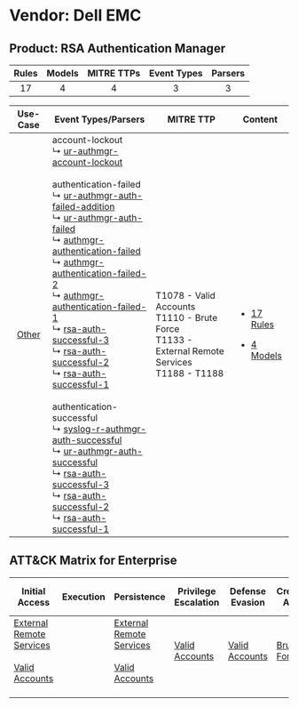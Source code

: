 Vendor: Dell EMC
================
Product: RSA Authentication Manager
-----------------------------------
| Rules | Models | MITRE TTPs | Event Types | Parsers |
|:-----:|:------:|:----------:|:-----------:|:-------:|
|  17   |   4    |     4      |      3      |    3    |

|                Use-Case                | Event Types/Parsers                                                                                                                                                                                                                                                                                                                                                                                                                                                                                                                                                                                                                                                                                                                                                                                                                                                                                                                                                                                                                                                                                                                                                                                                                                                                                                                              | MITRE TTP                                                                                              | Content                                                                                                               |
|:--------------------------------------:| ------------------------------------------------------------------------------------------------------------------------------------------------------------------------------------------------------------------------------------------------------------------------------------------------------------------------------------------------------------------------------------------------------------------------------------------------------------------------------------------------------------------------------------------------------------------------------------------------------------------------------------------------------------------------------------------------------------------------------------------------------------------------------------------------------------------------------------------------------------------------------------------------------------------------------------------------------------------------------------------------------------------------------------------------------------------------------------------------------------------------------------------------------------------------------------------------------------------------------------------------------------------------------------------------------------------------------------------------ | ------------------------------------------------------------------------------------------------------ | --------------------------------------------------------------------------------------------------------------------- |
| [Other](../../../UseCases/uc_other.md) |  account-lockout<br> ↳ [ur-authmgr-account-lockout](Parsers/parserContent_ur-authmgr-account-lockout.md)<br><br> authentication-failed<br> ↳ [ur-authmgr-auth-failed-addition](Parsers/parserContent_ur-authmgr-auth-failed-addition.md)<br> ↳ [ur-authmgr-auth-failed](Parsers/parserContent_ur-authmgr-auth-failed.md)<br> ↳ [authmgr-authentication-failed](Parsers/parserContent_authmgr-authentication-failed.md)<br> ↳ [authmgr-authentication-failed-2](Parsers/parserContent_authmgr-authentication-failed-2.md)<br> ↳ [authmgr-authentication-failed-1](Parsers/parserContent_authmgr-authentication-failed-1.md)<br> ↳ [rsa-auth-successful-3](Parsers/parserContent_rsa-auth-successful-3.md)<br> ↳ [rsa-auth-successful-2](Parsers/parserContent_rsa-auth-successful-2.md)<br> ↳ [rsa-auth-successful-1](Parsers/parserContent_rsa-auth-successful-1.md)<br><br> authentication-successful<br> ↳ [syslog-r-authmgr-auth-successful](Parsers/parserContent_syslog-r-authmgr-auth-successful.md)<br> ↳ [ur-authmgr-auth-successful](Parsers/parserContent_ur-authmgr-auth-successful.md)<br> ↳ [rsa-auth-successful-3](Parsers/parserContent_rsa-auth-successful-3.md)<br> ↳ [rsa-auth-successful-2](Parsers/parserContent_rsa-auth-successful-2.md)<br> ↳ [rsa-auth-successful-1](Parsers/parserContent_rsa-auth-successful-1.md)<br> | T1078 - Valid Accounts<br>T1110 - Brute Force<br>T1133 - External Remote Services<br>T1188 - T1188<br> | [<ul><li>17 Rules</li></ul><ul><li>4 Models</li></ul>](Rules_Models/r_m_dell_emc_rsa_authentication_manager_Other.md) |

ATT&CK Matrix for Enterprise
----------------------------
| Initial Access                                                                                                                                   | Execution | Persistence                                                                                                                                      | Privilege Escalation                                                | Defense Evasion                                                     | Credential Access                                                | Discovery | Lateral Movement | Collection | Command and Control | Exfiltration | Impact |
| ------------------------------------------------------------------------------------------------------------------------------------------------ | --------- | ------------------------------------------------------------------------------------------------------------------------------------------------ | ------------------------------------------------------------------- | ------------------------------------------------------------------- | ---------------------------------------------------------------- | --------- | ---------------- | ---------- | ------------------- | ------------ | ------ |
| [External Remote Services](https://attack.mitre.org/techniques/T1133)<br><br>[Valid Accounts](https://attack.mitre.org/techniques/T1078)<br><br> |           | [External Remote Services](https://attack.mitre.org/techniques/T1133)<br><br>[Valid Accounts](https://attack.mitre.org/techniques/T1078)<br><br> | [Valid Accounts](https://attack.mitre.org/techniques/T1078)<br><br> | [Valid Accounts](https://attack.mitre.org/techniques/T1078)<br><br> | [Brute Force](https://attack.mitre.org/techniques/T1110)<br><br> |           |                  |            |                     |              |        |